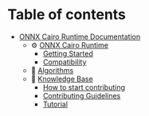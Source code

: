 # Table of contents

* [ONNX Cairo Runtime Documentation](./README.md)
  * ⚙️ [ONNX Cairo Runtime](./onnx_cairo_runtime/README.md)
    * [Getting Started](./onnx_cairo_runtime/GETTING_STARTED.md)
    * [Compatibility](./onnx_cairo_runtime/COMPATIBILITY.md)
  * 🧩 [Algorithms](./algorithms/README.md)
  * 🧠 [Knowledge Base](./knowledge_base/README.md)
    * [How to start contributing](./knowledge_base/HOW_TO.md)
    * [Contributing Guidelines](./knowledge_base/CONTRIBUTING.md)
    * [Tutorial](./knowledge_base/TUTORIAL.md)


